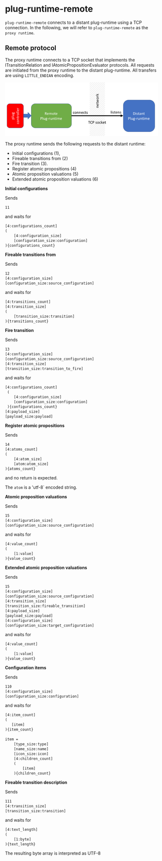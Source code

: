 # plug-runtime-remote

`plug-runtime-remote` connects to a distant plug-runtime using a TCP connection.
In the following, we will refer to `plug-runtime-remote` as the `proxy runtime`.

## Remote protocol

The proxy runtime connects to a TCP socket that implements the ITransitionRelation and IAtomicPropositionEvaluator protocols. 
All requests are initiated from the proxy runtime to the distant plug-runtime.
All transfers are using `LITTLE_ENDIAN` encoding.

![Remote connection](images/remote.png)

The proxy runtime sends the following requests to the distant runtime:

- Initial configurations (1),
- Fireable transitions from (2)
- Fire transition (3).
- Register atomic propositions (4)
- Atomic proposition valuations (5)
- Extended atomic proposition valuations (6)
    
    
**Initial configurations**

Sends 
```
11
```
and waits for 
```
[4:configurations_count] 
(
    [4:configuration_size]
    [configuration_size:configuration]
){configurations_count}
```
**Fireable transitions from**

Sends 
```
12
[4:configuration_size]
[configuration_size:source_configuration]
```
and waits for 
```
[4:transitions_count]
[4:transition_size]
(
    [transition_size:transition]
){transitions_count}
```

**Fire transition**

Sends 
```
13
[4:configuration_size]
[configuration_size:source_configuration]
[4:transition_size]
[transition_size:transition_to_fire]
```
and waits for 
```
[4:configurations_count]
 (
    [4:configuration_size]
    [configuration_size:configuration]
 ){configurations_count} 
[4:payload_size]
[payload_size:payload]
```

**Register atomic propositions**

Sends 
```
14
[4:atoms_count]
(
    [4:atom_size]
    [atom:atom_size]
){atoms_count}
```
and no return is expected.

The `atom` is a 'utf-8` encoded string.

**Atomic proposition valuations**

Sends 
```
15
[4:configuration_size]
[configuration_size:source_configuration]
```
and waits for 
```
[4:value_count]
(
    [1:value]
){value_count}
```

**Extended atomic proposition valuations**

Sends 
```
15
[4:configuration_size]
[configuration_size:source_configuration]
[4:transition_size]
[transition_size:fireable_transition]
[4:payload_size]
[payload_size:payload]
[4:configuration_size]
[configuration_size:target_configuration]
```
and waits for 
```
[4:value_count]
(
    [1:value]
){value_count}
```

**Configuration items**

Sends 
```
110
[4:configuration_size]
[configuration_size:configuration]
```
and waits for 
```
[4:item_count]
(
   [item]
){item_count}

item = 
    [type_size:type]
    [name_size:name]
    [icon_size:icon]
    [4:children_count]
    (
        [item]
    ){children_count}
```

**Fireable transition description**

Sends 
```
111
[4:transition_size]
[transition_size:transition]
```
and waits for 
```
[4:text_length]
(
    [1:byte]
){text_length}
```
The resulting byte array is interpreted as UTF-8 
